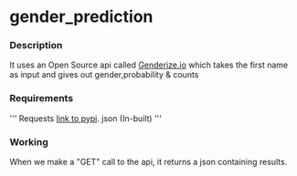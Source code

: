 # gender_prediction

### Description 
  It uses an Open Source api called [Genderize.io](https://genderize.io/) which takes the first name as input and gives out gender,probability & counts
  
### Requirements
'''
Requests [link to pypi](https://pypi.org/project/requests/).
json (In-built)
'''
### Working
When we make a "GET" call to the api, it returns a json containing results. 
